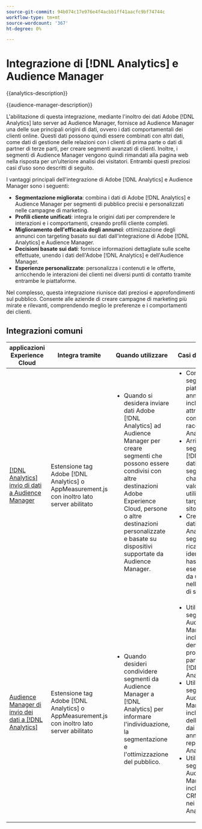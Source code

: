 ```yaml
---
source-git-commit: 94b074c17e976e4f4acbb1ff41aacfc9bf74744c
workflow-type: tm+mt
source-wordcount: '367'
ht-degree: 0%

---
```



# Integrazione di [!DNL Analytics] e Audience Manager

{{analytics-description}}

{{audience-manager-description}}

L&#39;abilitazione di questa integrazione, mediante l&#39;inoltro dei dati Adobe [!DNL Analytics] lato server ad Audience Manager, fornisce ad Audience Manager una delle sue principali origini di dati, ovvero i dati comportamentali dei clienti online. Questi dati possono quindi essere combinati con altri dati, come dati di gestione delle relazioni con i clienti di prima parte o dati di partner di terze parti, per creare segmenti avanzati di clienti. Inoltre, i segmenti di Audience Manager vengono quindi rimandati alla pagina web nella risposta per un’ulteriore analisi dei visitatori. Entrambi questi preziosi casi d’uso sono descritti di seguito.

I vantaggi principali dell&#39;integrazione di Adobe [!DNL Analytics] e Audience Manager sono i seguenti:

+ **Segmentazione migliorata**: combina i dati di Adobe [!DNL Analytics] e Audience Manager per segmenti di pubblico precisi e personalizzati nelle campagne di marketing.
+ **Profili cliente unificati**: integra le origini dati per comprendere le interazioni e i comportamenti, creando profili cliente completi.
+ **Miglioramento dell&#39;efficacia degli annunci**: ottimizzazione degli annunci con targeting basato sui dati dall&#39;integrazione di Adobe [!DNL Analytics] e Audience Manager.
+ **Decisioni basate sui dati**: fornisce informazioni dettagliate sulle scelte effettuate, unendo i dati dell&#39;Adobe [!DNL Analytics] e dell&#39;Audience Manager.
+ **Esperienze personalizzate**: personalizza i contenuti e le offerte, arricchendo le interazioni dei clienti nei diversi punti di contatto tramite entrambe le piattaforme.

Nel complesso, questa integrazione riunisce dati preziosi e approfondimenti sul pubblico. Consente alle aziende di creare campagne di marketing più mirate e rilevanti, comprendendo meglio le preferenze e i comportamenti dei clienti.

## Integrazioni comuni

<table>
    <thead>
        <tr>
            <th>applicazioni Experience Cloud</th>
            <th>Integra tramite</th>
            <th>Quando utilizzare</th>
            <th>Casi d’uso comuni</th>
        </tr>
    </thead>
    <tbody>
        <tr>
            <td>
                <a href="/docs/analytics-learn/tutorials/integrations/audience-manager/enable-server-side-forwarding-in-adobe-launch.html" target="_blank" rel="noreferrer">[!DNL Analytics] invio di dati a Audience Manager</a>
            </td>
            <td>Estensione tag Adobe [!DNL Analytics] o AppMeasurement.js con inoltro lato server abilitato</td>
            <td>
                <ul style="margin-top: 0;">
                    <li>Quando si desidera inviare dati Adobe [!DNL Analytics] ad Audience Manager per creare segmenti che possono essere condivisi con altre destinazioni Adobe Experience Cloud, persone o altre destinazioni personalizzate e basate su dispositivi supportate da Audience Manager.</li>
                </ul>
            </td>
            <td>
                <ul style="margin-top: 0;">
                    <li>Condividere segmenti su piattaforme di annunci che includono attributi comportamentali raccolti in [!DNL Analytics].</li>
                    <li>Arricchisci i segmenti con [!DNL Analytics] dati per creare segmenti cross-channel di alto valore da utilizzare nel targeting nel sito.</li>
                    <li>Crea livelli di dati [!DNL Analytics] in segmenti ricavati da identificatori con hash, ad esempio e-mail, da utilizzare nelle piattaforme di social media.</li>
                </ul>
            </td>
        </tr>        
        <tr>
            <td>
                <a href="https://experienceleague.adobe.com/docs/analytics/integration/audience-analytics/mc-audiences-aam.html" target="_blank" rel="noreferrer">Audience Manager di invio dei dati a [!DNL Analytics]</a>
            </td>
            <td>Estensione tag Adobe [!DNL Analytics] o AppMeasurement.js con inoltro lato server abilitato</td>
            <td>
                <ul style="margin-top: 0;">
                    <li>Quando desideri condividere segmenti da Audience Manager a [!DNL Analytics] per informare l'individuazione, la segmentazione e l'ottimizzazione del pubblico.</li>
                </ul>
            </td>
            <td>
                <ul style="margin-top: 0;">
                    <li>Utilizzare segmenti di Audience Manager che includono dati demografici di provider di terze parti nei report [!DNL Analytics].</li>
                    <li>Utilizzare i segmenti di Audience Manager che includono i dati della campagna dai server di annunci nei report [!DNL Analytics].</li>
                    <li>Utilizzare segmenti Audience Manager che includono dati CRM onboarded nei report [!DNL Analytics].</li>
                </ul>
            </td>
        </tr>
    </tbody>
</table>
